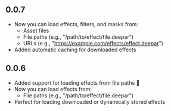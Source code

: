 ## 0.0.7

- Now you can load effects, filters, and masks from:
  - Asset files
  - File paths (e.g., "/path/to/effect/file.deepar")
  - URLs (e.g., "https://example.com/effects/effect.deepar")
- Added automatic caching for downloaded effects


## 0.0.6

- Added support for loading effects from file paths 🎉
- Now you can load effects from:
  - File paths (e.g., "/path/to/effect/file.deepar")
- Perfect for loading downloaded or dynamically stored effects